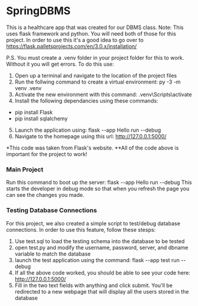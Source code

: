 # SpringDBMS
This is a healthcare app that was created for our DBMS class. 
Note: This uses flask framework and python. You will need both of those for this project. In order to use this it's a good idea to go over to https://flask.palletsprojects.com/en/3.0.x/installation/

P.S. You must create a .venv folder in your project folder for this to work. Without it you will get errors. To do this use:
1. Open up a terminal and navigate to the location of the project files
2. Run the follwing command to create a virtual environment: py -3 -m venv .venv
3. Activate the new environment with this command: .venv\Scripts\activate
4. Install the following dependancies using these commands:
- pip install Flask
- pip install sqlalchemy
5. Launch the application using: flask --app Hello run --debug
6. Navigate to the homepage using this url: http://127.0.0.1:5000/


*This code was taken from Flask's website.
**All of the code above is important for the project to work!

### Main Project
Run this command to boot up the server: flask --app Hello run --debug
This starts the developer in debug mode so that when you refresh the page you can see the changes you made.

### Testing Database Connections
For this project, we also created a simple script to test/debug database connections. In order to use this feature, follow these stesps:
1. Use test.sql to load the testing schema into the database to be tested
2. open test.py and modify the username, password, server, and dbname variable to match the database
3. launch the test application using the command: flask --app test run --debug
4. If all the above code worked, you should be able to see your code here: http://127.0.0.1:5000/
5. Fill in the two text fields with anything and click submit. You'll be redirected to a new webpage that will display all the users stored in the database
